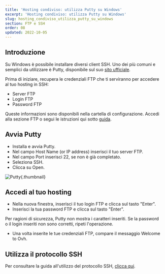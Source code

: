 ```yaml
---
title: 'Hosting condiviso: utilizza Putty su Windows'
excerpt: 'Hosting condiviso: utilizza Putty su Windows'
slug: hosting_condiviso_utilizza_putty_su_windows
section: FTP e SSH
order: 08
updated: 2022-10-05
---
```



## Introduzione
Su Windows è possibile installare diversi client SSH.
Uno dei più comuni e semplici da utilizzare è Putty, disponibile sul suo [sito ufficiale](http://www.putty.org/).

Prima di iniziare, recupera le credenziali FTP che ti serviranno per accedere al tuo hosting in SSH:

- Server FTP
- Login FTP
- Password FTP

Queste informazioni sono disponibili nella cartella di configurazione. Accedi alla sezione FTP o segui le istruzioni qui sotto
[guida](../accedere-spazio-storage-ftp-hosting-web/).


## Avvia Putty

- Installa e avvia Putty.
- Nel campo Host Name (or IP address) inserisci il tuo server FTP.
- Nel campo Port inserisci 22, se non è già completato.
- Seleziona SSH.
- Clicca su Open.



![Putty](images/3094.png){.thumbnail}


## Accedi al tuo hosting

- Nella nuova finestra, inserisci il tuo login FTP e clicca sul tasto "Enter".
- Inserisci la tua password FTP e clicca sul tasto "Enter".

Per ragioni di sicurezza, Putty non mostra i caratteri inseriti. Se la password o il login inseriti non sono corretti, ripeti l'operazione.

- Una volta inserite le tue credenziali FTP, compare il messaggio Welcome to Ovh.




## Utilizza il protocollo SSH
Per consultare la guida all'utilizzo del protocollo SSH, [clicca qui](https://www.ovh.it/g1962.hosting_condiviso_protocollo_ssh).

